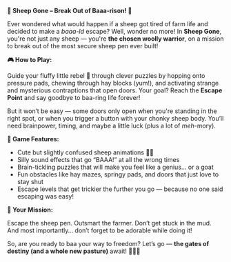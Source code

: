 
**🐑 Sheep Gone – Break Out of Baaa-rison! 🚪**

Ever wondered what would happen if a sheep got tired of farm life and decided to make a *baaa-ld* escape? Well, wonder no more! In **Sheep Gone**, you're not just any sheep — you're **the chosen woolly warrior**, on a mission to break out of the most secure sheep pen ever built!

**🎮 How to Play:**

Guide your fluffy little rebel 🐑 through clever puzzles by hopping onto pressure pads, chewing through hay blocks (yum!), and activating strange and mysterious contraptions that open doors. Your goal? Reach the **Escape Point** and say goodbye to baa-ring life forever!

But it won’t be easy — some doors only open when you're standing in the right spot, or when you trigger a button with your chonky sheep body. You’ll need brainpower, timing, and maybe a little luck (plus a lot of *meh*-mory).

**🌟 Game Features:**

* Cute but slightly confused sheep animations 🐑💫
* Silly sound effects that go “BAAA!” at all the wrong times
* Brain-tickling puzzles that will make you feel like a genius... or a goat
* Fun obstacles like hay mazes, springy pads, and doors that just love to stay shut
* Escape levels that get trickier the further you go — because no one said escaping was easy!

**🎯 Your Mission:**

Escape the sheep pen. Outsmart the farmer. Don’t get stuck in the mud. And most importantly… don’t forget to be adorable while doing it!

So, are you ready to baa your way to freedom? Let’s go — **the gates of destiny (and a whole new pasture)** await! 🌾🐑💨

